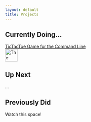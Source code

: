 ```yaml
---
layout: default
title: Projects
---
```

## Currently Doing...

[TicTacToe Game for the Command Line](https://github.com/tessapower/tictactoe)<br><img alt="The programming language used for this project is C++" src="/assets/tags/cpp.png" width=40/>

## Up Next

...

## Previously Did

Watch this space!

